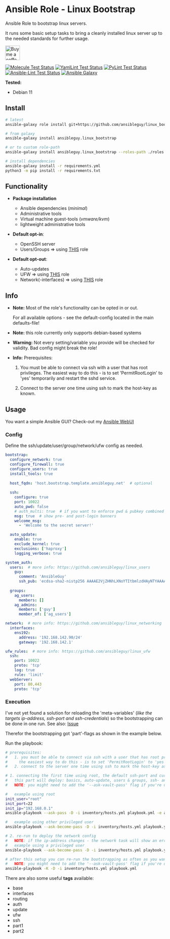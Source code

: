 # Ansible Role - Linux Bootstrap
Ansible Role to bootstrap linux servers.

It runs some basic setup tasks to bring a cleanly installed linux server up to the needed standards for further usage.

<a href='https://ko-fi.com/ansible0guy' target='_blank'><img height='35' style='border:0px;height:46px;' src='https://az743702.vo.msecnd.net/cdn/kofi3.png?v=0' border='0' alt='Buy me a coffee' />

[![Molecule Test Status](https://badges.ansibleguy.net/linux_bootstrap.molecule.svg)](https://github.com/ansibleguy/_meta_cicd/blob/latest/templates/usr/local/bin/cicd/molecule.sh.j2)
[![YamlLint Test Status](https://badges.ansibleguy.net/linux_bootstrap.yamllint.svg)](https://github.com/ansibleguy/_meta_cicd/blob/latest/templates/usr/local/bin/cicd/yamllint.sh.j2)
[![PyLint Test Status](https://badges.ansibleguy.net/linux_bootstrap.pylint.svg)](https://github.com/ansibleguy/_meta_cicd/blob/latest/templates/usr/local/bin/cicd/pylint.sh.j2)
[![Ansible-Lint Test Status](https://badges.ansibleguy.net/linux_bootstrap.ansiblelint.svg)](https://github.com/ansibleguy/_meta_cicd/blob/latest/templates/usr/local/bin/cicd/ansiblelint.sh.j2)
[![Ansible Galaxy](https://badges.ansibleguy.net/galaxy.badge.svg)](https://galaxy.ansible.com/ui/standalone/roles/ansibleguy/linux_bootstrap)

**Tested:**
* Debian 11

## Install

```bash
# latest
ansible-galaxy role install git+https://github.com/ansibleguy/linux_bootstrap

# from galaxy
ansible-galaxy install ansibleguy.linux_bootstrap

# or to custom role-path
ansible-galaxy install ansibleguy.linux_bootstrap --roles-path ./roles

# install dependencies
ansible-galaxy install -r requirements.yml
python3 -m pip install -r requirements.txt
```

## Functionality

* **Package installation**
  * Ansible dependencies (_minimal_)
  * Administrative tools
  * Virtual machine guest-tools (_vmware/kvm_)
  * lightweight administrative tools


* **Default opt-in**:
  * OpenSSH server
  * Users/Groups => using [THIS](https://github.com/ansibleguy/linux_users) role


* **Default opt-out**:
  * Auto-updates
  * UFW => using [THIS](https://github.com/ansibleguy/linux_ufw) role
  * Network(-interfaces) => using [THIS](https://github.com/ansibleguy/linux_networking) role


## Info

* **Note:** Most of the role's functionality can be opted in or out.

  For all available options - see the default-config located in the main defaults-file!



* **Note:** this role currently only supports debian-based systems


* **Warning:** Not every setting/variable you provide will be checked for validity. Bad config might break the role!


* **Info:** Prerequisites:

  1. You must be able to connect via ssh with a user that has root privileges.
  The easiest way to do this - is to set 'PermitRootLogin' to 'yes' temporarily and restart the sshd service.

  2. Connect to the server one time using ssh to mark the host-key as known.

## Usage

You want a simple Ansible GUI? Check-out my [Ansible WebUI](https://github.com/ansibleguy/webui)

### Config

Define the ssh/update/user/group/network/ufw config as needed.

```yaml
bootstrap:
  configure_network: true
  configure_firewall: true
  configure_users: true
  install_tools: true
  
  host_fqdn: 'host.bootstrap.template.ansibleguy.net'  # optional
  
  ssh:
    configure: true
    port: 10022
    auto_pwd: false
    # auth_multi: true  # if you want to enforce pwd & pubkey combined for ssh-authentication
    msg: true  # show pre- and post-login banners
    welcome_msg:
      - 'Welcome to the secret server!'

  auto_update:
    enable: true
    exclude_kernel: true
    exclusions: ['haproxy']
    logging_verbose: true

system_auth:
  users:  # more info: https://github.com/ansibleguy/linux_users
    guy:
      comment: 'AnsibleGuy'
      ssh_pub: 'ecdsa-sha2-nistp256 AAAAE2VjZHNhLXNoYTItbmlzdHAyNTYAAAAIbmlzdHAyNTYAAABBBKkIlii1iJM240yPSPS5WhrdQwGFa7BTJZ59ia40wgVWjjg1JlTtr9K2W66fNb2zNO7tLkaNzPddMEsov2bJAno= guy@ansibleguy.net'
  
  groups:
    ag_users:
      members: []
    ag_admins:
      members: ['guy']
      member_of: ['ag_users']

network:  # more info: https://github.com/ansibleguy/linux_networking
  interfaces:
    ens192:
      address: '192.168.142.90/24'
      gateway: '192.168.142.1'

ufw_rules:  # more info: https://github.com/ansibleguy/linux_ufw
  ssh:
    port: 10022
    proto: 'tcp'
    log: true
    rule: 'limit'
  webServer:
    port: 80,443
    proto: 'tcp'
```

### Execution

I've not yet found a solution for reloading the 'meta-variables' (_like the targets ip-address, ssh-port and ssh-credentials_) so the bootstrapping can be done in one run. See also: [Issue](https://github.com/ansibleguy/linux_bootstrap/issues/1)

Therefor the bootstrapping got 'part'-flags as shown in the example below. 

Run the playbook:
```bash
# prerequisites:
#   1. you must be able to connect via ssh with a user that has root privileges
#     the easiest way to do this - is to set 'PermitRootLogin' to 'yes' temporarily and restart the sshd service
#   2. connect to the server one time using ssh to mark the host-key as known

# 1. connecting the first time using root, the default ssh-port and currently active ip
#   this part will deploy: basics, auto-update, users & groups, ssh- and ufw-config
#   NOTE: you might need to add the '--ask-vault-pass' flag if you're using ansible-vault to secure your user-passwords

#   example using root
init_user="root"
init_port=22
init_ip="192.168.0.1"
ansible-playbook --ask-pass -D -i inventory/hosts.yml playbook.yml -e ansible_port="$init_port" -e ansible_user="$init_user" -e ansible_host="$init_ip" -e part=1

#   example using other privileged user
ansible-playbook --ask-become-pass -D -i inventory/hosts.yml playbook.yml -e ansible_port="$init_port" -e ansible_user="$init_user" -e ansible_host="$init_ip" -e part=1

# 2. re-run to deploy the network config
#   NOTE: if the ip-address changes - the network task will show an error
#   example using a privileged user
ansible-playbook --ask-become-pass -D -i inventory/hosts.yml playbook.yml -e ansible_host="$init_ip" --ask-vault-pass -e part=2

# after this setup you can re-run the bootstrapping as often as you want/need to update its config
#   NOTE: you might need to add the '--ask-vault-pass' flag if you're using ansible-vault to secure your user-passwords
ansible-playbook -K -D -i inventory/hosts.yml playbook.yml
```

There are also some useful **tags** available:
* base
* interfaces
* routing
* auth
* update
* ufw
* ssh
* part1
* part2
